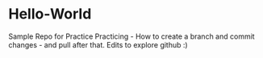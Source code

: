 # Hello-World
Sample Repo for Practice
Practicing - How to create a branch and commit changes - and pull after that.
Edits to explore github :)
